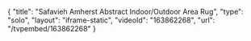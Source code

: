 {
    "title": "Safavieh Amherst Abstract Indoor\/Outdoor Area Rug",
    "type": "solo",
    "layout": "iframe-static",
    "videoId": "163862268",
    "url": "\/tvpembed\/163862268"
}